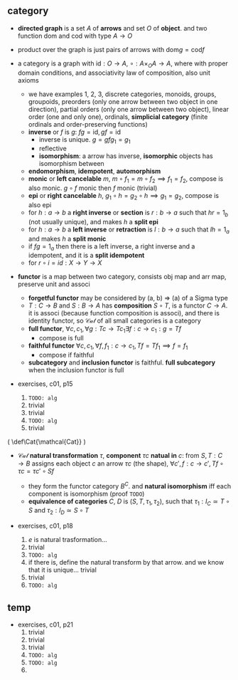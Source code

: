 ## category


* **directed graph** is a set $A$ of **arrows** and set $O$ of **object**. and two function $\text{dom}$ and $\text{cod}$ with type $A \to O$
* product over the graph is just pairs of arrows with $\text{dom} g = \text{cod} f$
* a category is a graph with $\text{id}: O\to A$, $\circ : A \times_O A\to A$, where with proper domain conditions, and associativity law of composition, also unit axioms
	* we have examples 1, 2, 3, discrete categories, monoids, groups, groupoids, preorders (only one arrow between two object in one direction), partial orders (only one arrow between two object), linear order (one and only one), ordinals, **simplicial category** (finite ordinals and order-preserving functions)
	* **inverse** or $f$ is $g$: $fg = \text{id}, gf = \text{id}$
		* inverse is unique. $g=gfg_1=g_1$
		* reflective
		* **isomorphism**: a arrow has inverse, **isomorphic** objects has isomorphism between
	* **endomorphism**, **idempotent**, **automorphism**
	* **monic** or **left cancelable** $m$, $m\circ f_1=m\circ f_2\implies f_1 = f_2$, compose is also monic. $g\circ f$ monic then $f$ monic (trivial)
	* **epi** or **right cancelable** $h$, $g_1\circ h=g_2\circ h\implies g_1 =g_2$, compose is also epi
	* for $h: a\to b$ a **right inverse** or **section** is $r: b \to a$ such that $hr=1_b$ (not usually unique), and makes $h$ a **split epi**
	* for $h: a\to b$ a **left inverse** or **retraction** is $l : b\to a$ such that $lh=1_a$ and makes $h$ a **split monic**
	* if $fg=1_a$ then there is a left inverse, a right inverse and a idempotent, and it is a **split idempotent**
	* for $r\circ i = id: X\to Y\to X$
* **functor** is a map between two category, consists obj map and arr map, preserve unit and associ
	* **forgetful functor** may be considered by (a, b) => (a) of a Sigma type
	* $T: C\to B$ and $S: B\to A$ has **composition** $S\circ T$,  is a functor $C\to A$. it is associ (because function composition is associ), and there is identity functor, so $\mathcal{Cat}$ of all small categories is a category
	* **full functor**, $\forall c, c_1, \forall g: Tc\to Tc_1\exists f: c\to c_1: g = Tf$
		* compose is full
	* **faithful functor** $\forall c, c_1, \forall f, f_1: c\to c_1, Tf = Tf_1\implies f = f_1$
		* compose if faithful
	* **subcategory** and **inclusion functor** is faithful. **full subcategory** when the inclusion functor is full

* exercises, c01, p15
	1. `TODO: alg`
	2. trivial
	3. trivial
	4. `TODO: alg`
	5. trivial

\(
\def\Cat{\mathcal{Cat}}
\)

* $\mathcal{Cat}$ **natural transformation**  $\tau$, **component** $\tau c$ **natual in** $c$: from $S, T: C\to B$ assigns each object $c$ an arrow $\tau c$ (the shape), $\forall c',f: c\to c', Tf\circ\tau c=\tau c'\circ Sf$
	* they form the functor category $B^C$. and **natural isomorphism** iff each component is isomorphism (proof `TODO`)
	* **equivalence of categories** $C$, $D$ is $(S, T, \tau_1, \tau_2)$, such that $\tau_1: I_C\simeq T\circ S$ and $\tau_2: I_D\simeq S\circ T$


* exercises, c01, p18
	1. $e$ is natural trasformation...
	2. trivial
	3. `TODO: alg`
	4. if there is, define the natural transform by that arrow. and we know that it is unique... trivial
	5. trivial
	6. `TODO: alg`

## temp 

* exercises, c01, p21
	1.  trivial
	2.  trivial
	3. trivial
	4. `TODO: alg`
	5. `TODO: alg`
	6. 
